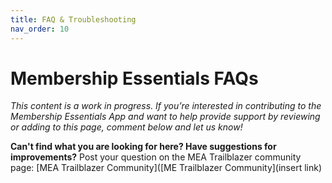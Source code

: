 ```yaml
---
title: FAQ & Troubleshooting
nav_order: 10
---
```

# Membership Essentials FAQs

*This content is a work in progress. If you’re interested in contributing to the Membership Essentials App and want to help provide support by reviewing or adding to this page, comment below and let us know!*

__Can't find what you are looking for here?  Have suggestions for improvements?__  Post your question on the MEA Trailblazer community page:  [MEA Trailblazer Community]([ME Trailblazer Community](insert link)
